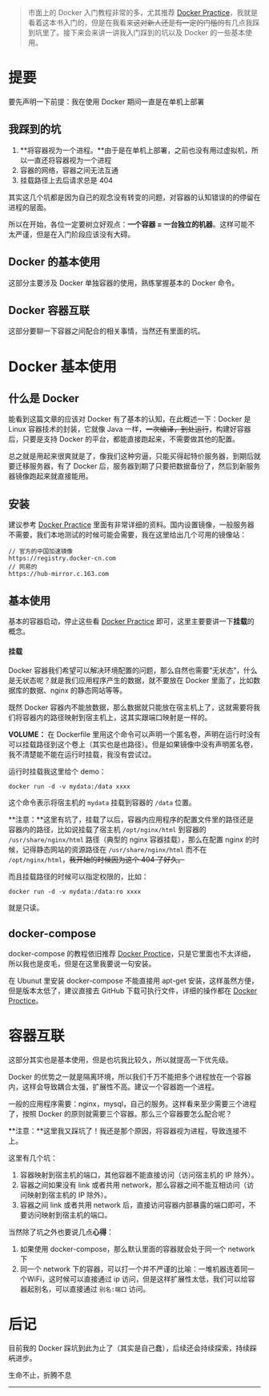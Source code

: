 > 市面上的 Docker 入门教程非常的多，尤其推荐 [Docker Practice](1)，我就是看着这本书入门的，但是在我看来~~这对新人还是有一定的门槛的~~有几点我踩到坑里了。接下来会来讲一讲我入门踩到的坑以及 Docker 的一些基本使用。

# 提要

要先声明一下前提：我在使用 Docker 期间一直是在单机上部署

## 我踩到的坑

1. **将容器视为一个进程。**由于是在单机上部署，之前也没有用过虚拟机，所以一直还将容器视为一个进程
2. 容器的网络，容器之间无法互通
3. 挂载路径上去后请求总是 404

其实这几个坑都是因为自己的观念没有转变的问题，对容器的认知错误的的停留在进程的层面。

所以在开始，各位一定要树立好观点：**一个容器 = 一台独立的机器**。这样可能不太严谨，但是在入门阶段应该没有大碍。

## Docker 的基本使用

这部分主要涉及 Docker 单独容器的使用，熟练掌握基本的 Docker 命令。

## Docker 容器互联

这部分要聊一下容器之间配合的相关事情，当然还有里面的坑。

# Docker 基本使用

## 什么是 Docker

能看到这篇文章的应该对 Docker 有了基本的认知，在此概述一下：Docker 是 Linux 容器技术的封装，它就像 Java 一样，~~一次编译，到处运行~~，构建好容器后，只要是支持 Docker 的平台，都能直接跑起来，不需要做其他的配置。

总之就是用起来很爽就是了，像我们这种穷逼，只能买得起特价服务器，到期后就要迁移服务器，有了 Docker 后，服务器到期了只要把数据备份了，然后到新服务器镜像跑起来就直接能用。

## 安装

建议参考 [Docker Practice](1) 里面有非常详细的资料。国内设置镜像，一般服务器不需要，我们本地测试的时候可能会需要，我在这里给出几个可用的镜像站：

```
// 官方的中国加速镜像
https://registry.docker-cn.com
// 网易的
https://hub-mirror.c.163.com
```

## 基本使用

基本的容器启动，停止这些看 [Docker Practice](1) 即可，这里主要要讲一下**挂载**的概念。

#### 挂载

Docker 容器我们希望可以解决环境配置的问题，那么自然也需要“无状态”，什么是无状态呢？就是我们应用程序产生的数据，就不要放在 Docker 里面了，比如数据库的数据、nginx 的静态网站等等。

既然 Docker 容器内不能放数据，那么数据就只能放在宿主机上了，这就需要将我们将容器内的路径映射到宿主机上，这其实跟端口映射是一样的。

**VOLUME：** 在 Dockerfile 里用这个命令可以声明一个匿名卷，声明在运行时没有可以挂载路径到这个卷上（其实也是也路径）。但是如果镜像中没有声明匿名卷，我不清楚能不能在运行时挂载，我没有尝试过。

运行时挂载我这里给个 demo：

```shell
docker run -d -v mydata:/data xxxx
```

这个命令表示将宿主机的 `mydata` 挂载到容器的 `/data` 位置。

**注意：**这里有坑了，挂载了以后，容器内应用程序的配置文件里的路径还是容器内的路径，比如说挂载了宿主机 `/opt/nginx/html` 到容器的 `/usr/share/nginx/html` 路径（典型的 nginx 容器挂载），那么在配置 nginx 的时候，记得静态网站的资源路径在 `/usr/share/nginx/html` 而不在 `/opt/nginx/html`，~~我开始的时候因为这个 404 了好久。~~

而且挂载路径的时候可以指定权限的，比如：

```shell
docker run -d -v mydata:/data:ro xxxx
```

就是只读。

## docker-compose

docker-compose 的教程依旧推荐 [Docker Proctice](1)，只是它里面也不太详细，所以我也是皮毛，但是在这里我要说一句安装。

在 Ubunut 里安装 docker-compose 不能直接用 apt-get 安装，这样虽然方便，但是版本太低了，建议直接去 GitHub 下载可执行文件，详细的操作都在  [Docker Proctice](1)。

# 容器互联

这部分其实也是基本使用，但是也坑我比较久，所以就提高一下优先级。

Docker 的优势之一就是隔离环境，所以我们千万不能把多个进程放在一个容器内，这样会导致耦合太强，扩展性不高。建议一个容器跑一个进程。

一般的应用程序需要：nginx，mysql，自己的服务。这样看来至少需要三个进程了，按照 Docker 的原则就需要三个容器。那么三个容器要怎么配合呢？

**注意：**这里我又踩坑了！我还是那个原因，将容器视为进程，导致连接不上。

这里有几个坑：

1. 容器映射到宿主机的端口，其他容器不能直接访问（访问宿主机的 IP 除外）。
2. 容器之间如果没有 link 或者共用 network，那么容器之间不能互相访问（访问映射到宿主机的 IP 除外）。
3. 容器之间 link 或者共用 network 后，直接访问容器内部暴露的端口即可，不要访问映射到宿主机的端口。

当然除了坑之外也要说几点**心得**：

1. 如果使用 docker-compose，那么默认里面的容器就会处于同一个 network 下
2. 同一个 network 下的容器，可以打一个并不严谨的比喻：一堆机器连着同一个WiFi，这时候可以直接通过 ip 访问，但是这样扩展性太低，我们可以给容器起别名，可以直接通过 `别名:端口` 访问。

# 后记

目前我的 Docker 踩坑到此为止了（其实是自己蠢），后续还会持续探索，持续~~踩坑~~进步。

生命不止，折腾不息

---

[1]:https://github.com/yeasy/docker_practice	"docker practice"